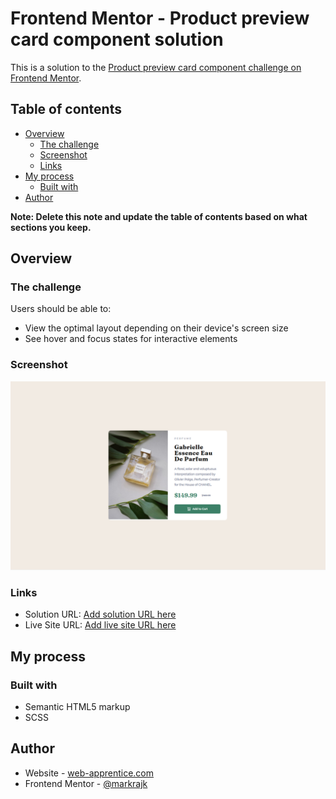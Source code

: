 # Frontend Mentor - Product preview card component solution

This is a solution to the [Product preview card component challenge on Frontend Mentor](https://www.frontendmentor.io/challenges/product-preview-card-component-GO7UmttRfa).

## Table of contents

- [Overview](#overview)
  - [The challenge](#the-challenge)
  - [Screenshot](#screenshot)
  - [Links](#links)
- [My process](#my-process)
  - [Built with](#built-with)
- [Author](#author)

**Note: Delete this note and update the table of contents based on what sections you keep.**

## Overview

### The challenge

Users should be able to:

- View the optimal layout depending on their device's screen size
- See hover and focus states for interactive elements

### Screenshot

![](./screenshots/02_product_review_card_desktop.png)

### Links

- Solution URL: [Add solution URL here](https://github.com/markrajk/fm_02_product_preview_card)
- Live Site URL: [Add live site URL here](https://markrajk.github.io/fm_02_product_preview_card/)

## My process

### Built with

- Semantic HTML5 markup
- SCSS

## Author

- Website - [web-apprentice.com](https://www.web-apprentice.com/)
- Frontend Mentor - [@markrajk](https://www.frontendmentor.io/profile/markrajk)

